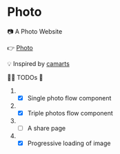 # Photo

📷 A Photo Website

👉 [Photo](https://photo.axis-studio.org)

💡 Inspired by [camarts](https://camarts.cn/)

👷‍♀️ TODOs 🚧

1. - [x] Single photo flow component
2. - [x] Triple photos flow component
3. - [ ] A share page
4. - [x] Progressive loading of image
